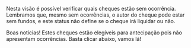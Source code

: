 Nesta visão é possível verificar quais cheques estão sem ocorrência.  Lembramos 
que, mesmo sem ocorrências, o autor do cheque pode estar sem fundos, e este
 status não define se o cheque irá liquidar ou não.

Boas notícias! Estes cheques estão elegíveis para antecipação pois não 
apresentam ocorrências.  Basta clicar abaixo, vamos lá!